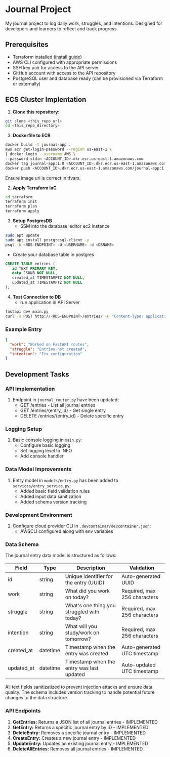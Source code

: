 # Journal Project

My journal project to log daily work, struggles, and intentions. 
Designed for developers and learners to reflect and track progress.


## Prerequisites

- Terraform installed ([install guide](https://learn.hashicorp.com/tutorials/terraform/install-cli))
- AWS CLI configured with appropriate permissions
- SSH key pair for access to the API server
- GitHub account with access to the API repository
- PostgreSQL user and database ready (can be provisioned via Terraform or externally)


## ECS Cluster Implentation

1. **Clone this repository:**
```bash
git clone <this_repo_url>
cd <this_repo_directory>
```
3. **Dockerfile to ECR**
```bash
docker build -t journal-app .
aws ecr get-login-password --region us-east-1 \
| docker login --username AWS \
--password-stdin <ACCOUNT_ID>.dkr.ecr.us-east-1.amazonaws.com
docker tag journal-app:1.0 <ACCOUNT_ID>.dkr.ecr.us-east-1.amazonaws.com/journal-app:1.0
docker push <ACCOUNT_ID>.dkr.ecr.us-east-1.amazonaws.com/journal-app:1.0
```
Ensure image uri is correct in tfvars. 

2. **Apply Terraform IaC**
```bash
cd terraform
terraform init
terraform plan
terraform apply
```
3. **Setup PostgresDB**
   - SSM into the database_editor ec2 instance
```bash
sudo apt update
sudo apt install postgresql-client -y
psql -h <RDS-ENDPOINT> -U <USERNAME> -d <DBNAME>
```
   - Create your database table in postgres
```sql
CREATE TABLE entries (
   id TEXT PRIMARY KEY,
   data JSONB NOT NULL,
   created_at TIMESTAMPTZ NOT NULL,
   updated_at TIMESTAMPTZ NOT NULL
);
```
4. **Test Connection to DB**
   - run application in API Server
```bash
fastapi dev main.py
curl -X POST http://<RDS-ENDPOINT>/entries/ -H "Content-Type: application/json" -d '{"example": "example"}'
```
### Example Entry
```json
{
  "work": "Worked on FastAPI routes",
  "struggle": "Entries not created",
  "intention": "Fix configuration"
}
```
## Development Tasks

### API Implementation

1. Endpoint in `journal_router.py` have been updated:
   - GET /entries - List all journal entries
   - GET /entries/{entry_id} - Get single entry
   - DELETE /entries/{entry_id} - Delete specific entry

### Logging Setup

1. Basic console logging in `main.py`:
   - Configure basic logging
   - Set logging level to INFO
   - Add console handler

### Data Model Improvements

1. Entry model in `models/entry.py` has been added to `services/entry_service.py`:
   - Added basic field validation rules
   - Added input data sanitization
   - Added schema version tracking

### Development Environment

1. Configure cloud provider CLI in `.devcontainer/devcontainer.json`:
   - AWSCLI configured along with env variables


### Data Schema

The journal entry data model is structured as follows:

| Field       | Type      | Description                                | Validation                   |
|-------------|-----------|--------------------------------------------|------------------------------|
| id          | string    | Unique identifier for the entry (UUID)     | Auto-generated UUID          |
| work        | string    | What did you work on today?                | Required, max 256 characters |
| struggle    | string    | What's one thing you struggled with today? | Required, max 256 characters |
| intention   | string    | What will you study/work on tomorrow?      | Required, max 256 characters |
| created_at  | datetime  | Timestamp when the entry was created       | Auto-generated UTC timestamp |
| updated_at  | datetime  | Timestamp when the entry was last updated  | Auto-updated UTC timestamp   |

All text fields sanitizatized to prevent injection attacks and ensure data quality. The schema includes version tracking to handle potential future changes to the data structure.

### API Endpoints

1. **GetEntries:** Returns a JSON list of all journal entries - IMPLEMENTED
2. **GetEntry:** Returns a specific journal entry by ID - IMPLEMENTED
3. **DeleteEntry:** Removes a specific journal entry - IMPLEMENTED
4. **CreateEntry:** Creates a new journal entry - IMPLEMENTED
5. **UpdateEntry:** Updates an existing journal entry - IMPLEMENTED
6. **DeleteAllEntries:** Removes all journal entries - IMPLEMENTED